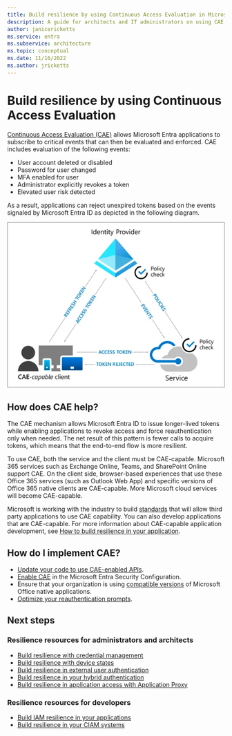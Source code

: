 ```yaml
---
title: Build resilience by using Continuous Access Evaluation in Microsoft Entra ID
description: A guide for architects and IT administrators on using CAE
author: janicericketts
ms.service: entra
ms.subservice: architecture
ms.topic: conceptual
ms.date: 11/16/2022
ms.author: jricketts
---
```

# Build resilience by using Continuous Access Evaluation

[Continuous Access Evaluation (CAE)](~/identity/conditional-access/concept-continuous-access-evaluation.md) allows Microsoft Entra applications to subscribe to critical events that can then be evaluated and enforced. CAE includes evaluation of the following events:

* User account deleted or disabled
* Password for user changed
* MFA enabled for user
* Administrator explicitly revokes a token
* Elevated user risk detected

As a result, applications can reject unexpired tokens based on the events signaled by Microsoft Entra ID as depicted in the following diagram.

![conceptual diagram of CAE](./media/resilience-with-cae/admin-resilience-continuous-access-evaluation.png)

## How does CAE help?

The CAE mechanism allows Microsoft Entra ID to issue longer-lived tokens while enabling applications to revoke access and force reauthentication only when needed. The net result of this pattern is fewer calls to acquire tokens, which means that the end-to-end flow is more resilient. 

To use CAE, both the service and the client must be CAE-capable. Microsoft 365 services such as Exchange Online, Teams, and SharePoint Online support CAE. On the client side, browser-based experiences that use these Office 365 services (such as Outlook Web App) and specific versions of Office 365 native clients are CAE-capable. More Microsoft cloud services will become CAE-capable.

Microsoft is working with the industry to build [standards](https://openid.net/wg/sse/) that will allow third party applications to use CAE capability. You can also develop applications that are CAE-capable.  For more information about CAE-capable application development, see [How to build resilience in your application](resilience-app-development-overview.md).

## How do I implement CAE?

* [Update your code to use CAE-enabled APIs](~/identity-platform/app-resilience-continuous-access-evaluation.md).
* [Enable CAE](~/identity/conditional-access/concept-continuous-access-evaluation.md) in the Microsoft Entra Security Configuration.
* Ensure that your organization is using [compatible versions](~/identity/conditional-access/concept-continuous-access-evaluation.md) of Microsoft Office native applications.
* [Optimize your reauthentication prompts](~/identity/authentication/concepts-azure-multi-factor-authentication-prompts-session-lifetime.md).


## Next steps

### Resilience resources for administrators and architects
 
* [Build resilience with credential management](resilience-in-credentials.md)
* [Build resilience with device states](resilience-with-device-states.md)
* [Build resilience in external user authentication](resilience-b2b-authentication.md)
* [Build resilience in your hybrid authentication](resilience-in-hybrid.md)
* [Build resilience in application access with Application Proxy](resilience-on-premises-access.md)

### Resilience resources for developers

* [Build IAM resilience in your applications](resilience-app-development-overview.md)
* [Build resilience in your CIAM systems](resilience-b2c.md)
